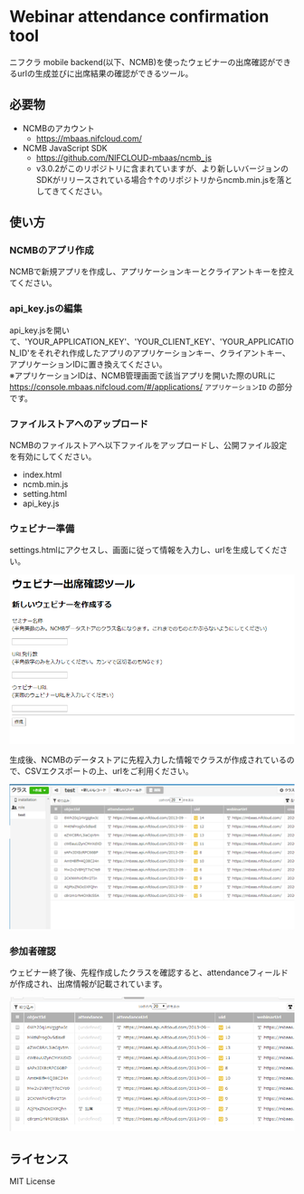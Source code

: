 # Webinar attendance confirmation tool

ニフクラ mobile backend(以下、NCMB)を使ったウェビナーの出席確認ができるurlの生成並びに出席結果の確認ができるツール。

## 必要物

- NCMBのアカウント
    - https://mbaas.nifcloud.com/
- NCMB JavaScript SDK
    - https://github.com/NIFCLOUD-mbaas/ncmb_js
    - v3.0.2がこのリポジトリに含まれていますが、より新しいバージョンのSDKがリリースされている場合↑↑のリポジトリからncmb.min.jsを落としてきてください。

## 使い方

### NCMBのアプリ作成

NCMBで新規アプリを作成し、アプリケーションキーとクライアントキーを控えてください。

### api_key.jsの編集

api_key.jsを開いて、'YOUR_APPLICATION_KEY'、'YOUR_CLIENT_KEY'、'YOUR_APPLICATION_ID'をそれぞれ作成したアプリのアプリケーションキー、クライアントキー、アプリケーションIDに置き換えてください。  
※アプリケーションIDは、NCMB管理画面で該当アプリを開いた際のURLに https://console.mbaas.nifcloud.com/#/applications/ `アプリケーションID` の部分です。

### ファイルストアへのアップロード

NCMBのファイルストアへ以下ファイルをアップロードし、公開ファイル設定を有効にしてください。

- index.html
- ncmb.min.js
- setting.html
- api_key.js

### ウェビナー準備

settings.htmlにアクセスし、画面に従って情報を入力し、urlを生成してください。  

![settings.html](/1.png)

生成後、NCMBのデータストアに先程入力した情報でクラスが作成されているので、CSVエクスポートの上、urlをご利用ください。

![データストア画面(開催前)](/2.png)

### 参加者確認

ウェビナー終了後、先程作成したクラスを確認すると、attendanceフィールドが作成され、出席情報が記載されています。

![データストア画面(開催後)](/3.png)

## ライセンス

MIT License
